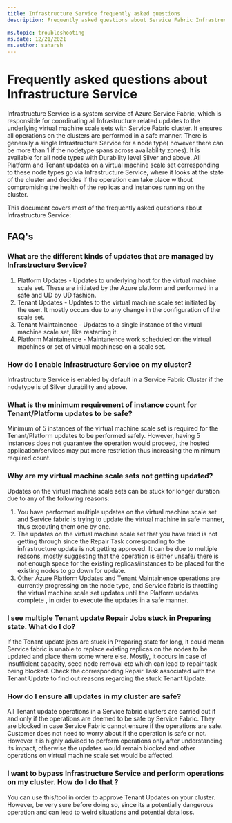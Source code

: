 ```yaml
---
title: Infrastructure Service frequently asked questions 
description: Frequently asked questions about Service Fabric Infrastructure Service

ms.topic: troubleshooting
ms.date: 12/21/2021
ms.author: saharsh
---
```


# Frequently asked questions about Infrastructure Service 

Infrastructure Service is a system service of Azure Service Fabric, which is responsible for coordinating all Infrastructure related updates to the underlying virtual machine scale sets with Service Fabric cluster. It ensures all operations on the clusters are performed in a safe manner. There is generally a single Infrastructure Service for a node type( however there can be more than 1 if the nodetype spans across availability zones). It is available for all node types with Durability level Silver and above. All Platform and Tenant updates on a virtual machine scale set corresponding to these node types go via Infrastructure Service, where it looks at the state of the cluster and decides if the operation can take place without compromising the health of the replicas and instances running on the cluster. 

This document covers most of the frequently asked questions about Infrastructure Service: 

## FAQ's 

### What are the different kinds of updates that are managed by Infrastructure Service?
  1. Platform Updates - Updates to underlying host for the virtual machine scale set. These are initiated by the Azure platform and performed in a safe and UD by UD fashion. 
  2. Tenant Updates - Updates to the virtual machine scale set initiated by the user. It mostly occurs due to any change in the configuration of the scale set. 
  3. Tenant Maintainence - Updates to a single instance of the virtual machine scale set, like restarting it. 
  4. Platform Maintainence - Maintanence work scheduled on the virtual machines or set of virtual machineso on a scale set.

### How do I enable Infrastructure Service on my cluster? 
Infrastructure Service is enabled by default in a Service Fabric Cluster if the nodetype is of Silver durability and above. 

### What is the minimum requirement of instance count for Tenant/Platform updates to be safe? 
Minimum of 5 instances of the virtual machine scale set is required for the Tenant/Platform updates to be performed safely. However, having 5 instances does not guarantee the operation would proceed, the hosted application/services may put more restriction thus increasing the minimum required count.

### Why are my virtual machine scale sets not getting updated? 
Updates on the virtual machine scale sets can be stuck for longer duration due to any of the following reasons:
  1. You have performed multiple updates on the virtual machine scale set and Service fabric is trying to update the virtual machine in safe manner, thus executing them one by one. 
  2. The updates on the virtual machine scale set that you have tried is not getting through since the Repair Task corresponding to the infrastructure update is not getting approved. It can be due to multiple reasons, mostly suggesting that the operation is either unsafe/ there is not enough space for the existing replicas/instances to be placed for the existing nodes to go down for update. 
  3. Other Azure Platform Updates and Tenant Maintainence operations are currently progressing on the node type, and Service fabric is throttling the virtual machine scale set updates until the Platform updates complete , in order to execute the updates in a safe manner. 

### I see multiple Tenant update Repair Jobs stuck in Preparing state. What do I do? 
If the Tenant update jobs are stuck in Preparing state for long, it could mean Service fabric is unable to replace existing replicas on the nodes to be updated and place them some where else. Mostly, it occurs in case of insufficient capacity, seed node removal etc which can lead to repair task being blocked. Check the corresponding Repair Task associated with the Tenant Update to find out reasons regarding the stuck Tenant Update.

### How do I ensure all updates in my cluster are safe? 
All Tenant update operations in a Service fabric clusters are carried out if and only if the operations are deemed to be safe by Service Fabric. They are blocked in case Service Fabric cannot ensure if the operations are safe. Customer does not need to worry about if the operation is safe or not. However it is highly advised to perform operations only after understanding its impact, otherwise the updates would remain blocked and other operations on virtual machine scale set would be affected.

### I want to bypass Infrastructure Service and perform operations on my cluster. How do I do that ?
You can use this/tool in order to approve Tenant Updates on your cluster. However, be very sure before doing so, since its a potentially dangerous operation and can lead to weird situations and potential data loss. 


